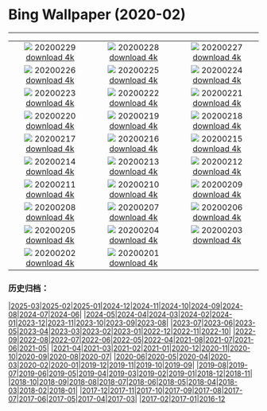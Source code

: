 # Bing Wallpaper (2020-02)
**************
| | | |
| :----: | :----: | :----: |
| ![](https://www.bing.com/th?id=OHR.FlowingClouds_ZH-CN0721854476_1920x1080.jpg) 20200229 [download 4k](https://www.bing.com/th?id=OHR.FlowingClouds_ZH-CN0721854476_UHD.jpg) | ![](https://www.bing.com/th?id=OHR.WallaceFF_ZH-CN0633742587_1920x1080.jpg) 20200228 [download 4k](https://www.bing.com/th?id=OHR.WallaceFF_ZH-CN0633742587_UHD.jpg) | ![](https://www.bing.com/th?id=OHR.OtterCreekVT_ZH-CN0564511657_1920x1080.jpg) 20200227 [download 4k](https://www.bing.com/th?id=OHR.OtterCreekVT_ZH-CN0564511657_UHD.jpg) |
| ![](https://www.bing.com/th?id=OHR.PBWhaleBones_ZH-CN5771331489_1920x1080.jpg) 20200226 [download 4k](https://www.bing.com/th?id=OHR.PBWhaleBones_ZH-CN5771331489_UHD.jpg) | ![](https://www.bing.com/th?id=OHR.AcadiaSunrise_ZH-CN5619713848_1920x1080.jpg) 20200225 [download 4k](https://www.bing.com/th?id=OHR.AcadiaSunrise_ZH-CN5619713848_UHD.jpg) | ![](https://www.bing.com/th?id=OHR.MundoFalls_ZH-CN5545236650_1920x1080.jpg) 20200224 [download 4k](https://www.bing.com/th?id=OHR.MundoFalls_ZH-CN5545236650_UHD.jpg) |
| ![](https://www.bing.com/th?id=OHR.Windhorses_ZH-CN5349922758_1920x1080.jpg) 20200223 [download 4k](https://www.bing.com/th?id=OHR.Windhorses_ZH-CN5349922758_UHD.jpg) | ![](https://www.bing.com/th?id=OHR.LakeGullMN_ZH-CN5281494536_1920x1080.jpg) 20200222 [download 4k](https://www.bing.com/th?id=OHR.LakeGullMN_ZH-CN5281494536_UHD.jpg) | ![](https://www.bing.com/th?id=OHR.MalhamStars_ZH-CN4163177154_1920x1080.jpg) 20200221 [download 4k](https://www.bing.com/th?id=OHR.MalhamStars_ZH-CN4163177154_UHD.jpg) |
| ![](https://www.bing.com/th?id=OHR.UffingStaffelseeWinter_ZH-CN4001263375_1920x1080.jpg) 20200220 [download 4k](https://www.bing.com/th?id=OHR.UffingStaffelseeWinter_ZH-CN4001263375_UHD.jpg) | ![](https://www.bing.com/th?id=OHR.CloudsPelmo_ZH-CN3713829654_1920x1080.jpg) 20200219 [download 4k](https://www.bing.com/th?id=OHR.CloudsPelmo_ZH-CN3713829654_UHD.jpg) | ![](https://www.bing.com/th?id=OHR.WanderingAlbatross_ZH-CN3609426361_1920x1080.jpg) 20200218 [download 4k](https://www.bing.com/th?id=OHR.WanderingAlbatross_ZH-CN3609426361_UHD.jpg) |
| ![](https://www.bing.com/th?id=OHR.PlutoCrescent_ZH-CN3538488331_1920x1080.jpg) 20200217 [download 4k](https://www.bing.com/th?id=OHR.PlutoCrescent_ZH-CN3538488331_UHD.jpg) | ![](https://www.bing.com/th?id=OHR.PineconesSwap_ZH-CN3478765581_1920x1080.jpg) 20200216 [download 4k](https://www.bing.com/th?id=OHR.PineconesSwap_ZH-CN3478765581_UHD.jpg) | ![](https://www.bing.com/th?id=OHR.TaikanCrane_ZH-CN3416122324_1920x1080.jpg) 20200215 [download 4k](https://www.bing.com/th?id=OHR.TaikanCrane_ZH-CN3416122324_UHD.jpg) |
| ![](https://www.bing.com/th?id=OHR.HumpbackHerring_ZH-CN2868885675_1920x1080.jpg) 20200214 [download 4k](https://www.bing.com/th?id=OHR.HumpbackHerring_ZH-CN2868885675_UHD.jpg) | ![](https://www.bing.com/th?id=OHR.CorsicaHeart_ZH-CN2795615037_1920x1080.jpg) 20200213 [download 4k](https://www.bing.com/th?id=OHR.CorsicaHeart_ZH-CN2795615037_UHD.jpg) | ![](https://www.bing.com/th?id=OHR.AbiquaFalls_ZH-CN2781539758_1920x1080.jpg) 20200212 [download 4k](https://www.bing.com/th?id=OHR.AbiquaFalls_ZH-CN2781539758_UHD.jpg) |
| ![](https://www.bing.com/th?id=OHR.PinzonIslandTortoise_ZH-CN2697727225_1920x1080.jpg) 20200211 [download 4k](https://www.bing.com/th?id=OHR.PinzonIslandTortoise_ZH-CN2697727225_UHD.jpg) | ![](https://www.bing.com/th?id=OHR.BrightonJetty_ZH-CN1526526038_1920x1080.jpg) 20200210 [download 4k](https://www.bing.com/th?id=OHR.BrightonJetty_ZH-CN1526526038_UHD.jpg) | ![](https://www.bing.com/th?id=OHR.ButterflyPair_ZH-CN9153450825_1920x1080.jpg) 20200209 [download 4k](https://www.bing.com/th?id=OHR.ButterflyPair_ZH-CN9153450825_UHD.jpg) |
| ![](https://www.bing.com/th?id=OHR.ArgaosRidge_ZH-CN1737206146_1920x1080.jpg) 20200208 [download 4k](https://www.bing.com/th?id=OHR.ArgaosRidge_ZH-CN1737206146_UHD.jpg) | ![](https://www.bing.com/th?id=OHR.Lanternfestival2020_ZH-CN9333703076_1920x1080.jpg) 20200207 [download 4k](https://www.bing.com/th?id=OHR.Lanternfestival2020_ZH-CN9333703076_UHD.jpg) | ![](https://www.bing.com/th?id=OHR.QuebecWinter_ZH-CN1626582820_1920x1080.jpg) 20200206 [download 4k](https://www.bing.com/th?id=OHR.QuebecWinter_ZH-CN1626582820_UHD.jpg) |
| ![](https://www.bing.com/th?id=OHR.SneezeSpring_ZH-CN1577114008_1920x1080.jpg) 20200205 [download 4k](https://www.bing.com/th?id=OHR.SneezeSpring_ZH-CN1577114008_UHD.jpg) | ![](https://www.bing.com/th?id=OHR.AlbertaBubbles_ZH-CN1528424173_1920x1080.jpg) 20200204 [download 4k](https://www.bing.com/th?id=OHR.AlbertaBubbles_ZH-CN1528424173_UHD.jpg) | ![](https://www.bing.com/th?id=OHR.LionRock_ZH-CN1466577021_1920x1080.jpg) 20200203 [download 4k](https://www.bing.com/th?id=OHR.LionRock_ZH-CN1466577021_UHD.jpg) |
| ![](https://www.bing.com/th?id=OHR.RapaNuiFestival_ZH-CN1417623441_1920x1080.jpg) 20200202 [download 4k](https://www.bing.com/th?id=OHR.RapaNuiFestival_ZH-CN1417623441_UHD.jpg) | ![](https://www.bing.com/th?id=OHR.MeerkatHuddle_ZH-CN1358126294_1920x1080.jpg) 20200201 [download 4k](https://www.bing.com/th?id=OHR.MeerkatHuddle_ZH-CN1358126294_UHD.jpg) |  |

### 历史归档：

|[2025-03](/2025-03/2025-03.md)|[2025-02](/2025-02/2025-02.md)|[2025-01](/2025-01/2025-01.md)|[2024-12](/2024-12/2024-12.md)|[2024-11](/2024-11/2024-11.md)|[2024-10](/2024-10/2024-10.md)|[2024-09](/2024-09/2024-09.md)|[2024-08](/2024-08/2024-08.md)|[2024-07](/2024-07/2024-07.md)|[2024-06](/2024-06/2024-06.md)|
|[2024-05](/2024-05/2024-05.md)|[2024-04](/2024-04/2024-04.md)|[2024-03](/2024-03/2024-03.md)|[2024-02](/2024-02/2024-02.md)|[2024-01](/2024-01/2024-01.md)|[2023-12](/2023-12/2023-12.md)|[2023-11](/2023-11/2023-11.md)|[2023-10](/2023-10/2023-10.md)|[2023-09](/2023-09/2023-09.md)|[2023-08](/2023-08/2023-08.md)|
|[2023-07](/2023-07/2023-07.md)|[2023-06](/2023-06/2023-06.md)|[2023-05](/2023-05/2023-05.md)|[2023-04](/2023-04/2023-04.md)|[2023-03](/2023-03/2023-03.md)|[2023-02](/2023-02/2023-02.md)|[2023-01](/2023-01/2023-01.md)|[2022-12](/2022-12/2022-12.md)|[2022-11](/2022-11/2022-11.md)|[2022-10](/2022-10/2022-10.md)|
|[2022-09](/2022-09/2022-09.md)|[2022-08](/2022-08/2022-08.md)|[2022-07](/2022-07/2022-07.md)|[2022-06](/2022-06/2022-06.md)|[2022-05](/2022-05/2022-05.md)|[2022-04](/2022-04/2022-04.md)|[2021-08](/2021-08/2021-08.md)|[2021-07](/2021-07/2021-07.md)|[2021-06](/2021-06/2021-06.md)|[2021-05](/2021-05/2021-05.md)|
|[2021-04](/2021-04/2021-04.md)|[2021-03](/2021-03/2021-03.md)|[2021-02](/2021-02/2021-02.md)|[2021-01](/2021-01/2021-01.md)|[2020-12](/2020-12/2020-12.md)|[2020-11](/2020-11/2020-11.md)|[2020-10](/2020-10/2020-10.md)|[2020-09](/2020-09/2020-09.md)|[2020-08](/2020-08/2020-08.md)|[2020-07](/2020-07/2020-07.md)|
|[2020-06](/2020-06/2020-06.md)|[2020-05](/2020-05/2020-05.md)|[2020-04](/2020-04/2020-04.md)|[2020-03](/2020-03/2020-03.md)|[2020-02](/2020-02/2020-02.md)|[2020-01](/2020-01/2020-01.md)|[2019-12](/2019-12/2019-12.md)|[2019-11](/2019-11/2019-11.md)|[2019-10](/2019-10/2019-10.md)|[2019-09](/2019-09/2019-09.md)|
|[2019-08](/2019-08/2019-08.md)|[2019-07](/2019-07/2019-07.md)|[2019-06](/2019-06/2019-06.md)|[2019-05](/2019-05/2019-05.md)|[2019-04](/2019-04/2019-04.md)|[2019-03](/2019-03/2019-03.md)|[2019-02](/2019-02/2019-02.md)|[2019-01](/2019-01/2019-01.md)|[2018-12](/2018-12/2018-12.md)|[2018-11](/2018-11/2018-11.md)|
|[2018-10](/2018-10/2018-10.md)|[2018-09](/2018-09/2018-09.md)|[2018-08](/2018-08/2018-08.md)|[2018-07](/2018-07/2018-07.md)|[2018-06](/2018-06/2018-06.md)|[2018-05](/2018-05/2018-05.md)|[2018-04](/2018-04/2018-04.md)|[2018-03](/2018-03/2018-03.md)|[2018-02](/2018-02/2018-02.md)|[2018-01](/2018-01/2018-01.md)|
|[2017-12](/2017-12/2017-12.md)|[2017-11](/2017-11/2017-11.md)|[2017-10](/2017-10/2017-10.md)|[2017-09](/2017-09/2017-09.md)|[2017-08](/2017-08/2017-08.md)|[2017-07](/2017-07/2017-07.md)|[2017-06](/2017-06/2017-06.md)|[2017-05](/2017-05/2017-05.md)|[2017-04](/2017-04/2017-04.md)|[2017-03](/2017-03/2017-03.md)|
|[2017-02](/2017-02/2017-02.md)|[2017-01](/2017-01/2017-01.md)|[2016-12](/2016-12/2016-12.md)